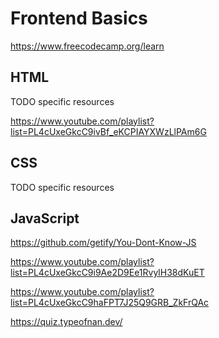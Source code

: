 # Frontend Basics

<https://www.freecodecamp.org/learn>

## HTML

TODO specific resources

<https://www.youtube.com/playlist?list=PL4cUxeGkcC9ivBf_eKCPIAYXWzLlPAm6G>

## CSS

TODO specific resources

## JavaScript

<https://github.com/getify/You-Dont-Know-JS>

<https://www.youtube.com/playlist?list=PL4cUxeGkcC9i9Ae2D9Ee1RvylH38dKuET>

<https://www.youtube.com/playlist?list=PL4cUxeGkcC9haFPT7J25Q9GRB_ZkFrQAc>

<https://quiz.typeofnan.dev/>
